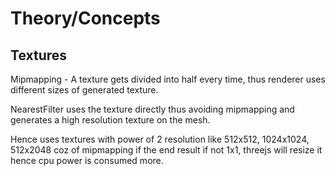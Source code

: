 # Theory/Concepts
## Textures

Mipmapping - A texture gets divided into half every time, thus renderer uses different sizes of generated texture.

NearestFilter uses the texture directly thus avoiding mipmapping and generates a high resolution texture on the mesh.

Hence uses textures with power of 2 resolution like 512x512, 1024x1024, 512x2048 coz of mipmapping if the end result if not 1x1, threejs will resize it hence cpu power is consumed more.
